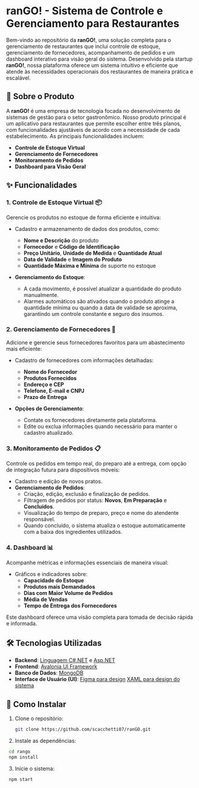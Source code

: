 # ranGO! - Sistema de Controle e Gerenciamento para Restaurantes

Bem-vindo ao repositório da **ranGO!**, uma solução completa para o gerenciamento de restaurantes que inclui controle de estoque, gerenciamento de fornecedores, acompanhamento de pedidos e um dashboard interativo para visão geral do sistema. Desenvolvido pela startup **ranGO!**, nossa plataforma oferece um sistema intuitivo e eficiente que atende às necessidades operacionais dos restaurantes de maneira prática e escalável.

## 📖 Sobre o Produto
A **ranGO!** é uma empresa de tecnologia focada no desenvolvimento de sistemas de gestão para o setor gastronômico. Nosso produto principal é um aplicativo para restaurantes que permite escolher entre três planos, com funcionalidades ajustáveis de acordo com a necessidade de cada estabelecimento. As principais funcionalidades incluem:

- **Controle de Estoque Virtual**
- **Gerenciamento de Fornecedores**
- **Monitoramento de Pedidos**
- **Dashboard para Visão Geral**

## ✨ Funcionalidades

### 1. Controle de Estoque Virtual 📦
Gerencie os produtos no estoque de forma eficiente e intuitiva:
- Cadastro e armazenamento de dados dos produtos, como:
  - **Nome e Descrição** do produto
  - **Fornecedor** e **Código de Identificação**
  - **Preço Unitário**, **Unidade de Medida** e **Quantidade Atual**
  - **Data de Validade** e **Imagem do Produto**
  - **Quantidade Máxima e Mínima** de suporte no estoque

- **Gerenciamento do Estoque**:
  - A cada movimento, é possível atualizar a quantidade do produto manualmente.
  - Alarmes automáticos são ativados quando o produto atinge a quantidade mínima ou quando a data de validade se aproxima, garantindo um controle constante e seguro dos insumos.

### 2. Gerenciamento de Fornecedores 🤝
Adicione e gerencie seus fornecedores favoritos para um abastecimento mais eficiente:
- Cadastro de fornecedores com informações detalhadas:
  - **Nome do Fornecedor**
  - **Produtos Fornecidos**
  - **Endereço e CEP**
  - **Telefone, E-mail e CNPJ**
  - **Prazo de Entrega**

- **Opções de Gerenciamento**:
  - Contate os fornecedores diretamente pela plataforma.
  - Edite ou exclua informações quando necessário para manter o cadastro atualizado.

### 3. Monitoramento de Pedidos 📋
Controle os pedidos em tempo real, do preparo até a entrega, com opção de integração futura para dispositivos móveis:
- Cadastro e edição de novos pratos.
- **Gerenciamento de Pedidos**:
  - Criação, edição, exclusão e finalização de pedidos.
  - Filtragem de pedidos por status: **Novos**, **Em Preparação** e **Concluídos**.
  - Visualização do tempo de preparo, preço e nome do atendente responsável.
  - Quando concluído, o sistema atualiza o estoque automaticamente com a baixa dos ingredientes utilizados.

### 4. Dashboard 📊
Acompanhe métricas e informações essenciais de maneira visual:
- Gráficos e indicadores sobre:
  - **Capacidade do Estoque**
  - **Produtos mais Demandados**
  - **Dias com Maior Volume de Pedidos**
  - **Média de Vendas**
  - **Tempo de Entrega dos Fornecedores**

Este dashboard oferece uma visão completa para tomada de decisão rápida e informada.

## 🛠️ Tecnologias Utilizadas

- **Backend**: [Linguagem C#.NET](https://learn.microsoft.com/pt-br/dotnet/csharp/tour-of-csharp/) e [Asp.NET](https://dotnet.microsoft.com/pt-br/apps/aspnet) 
- **Frontend**: [Avalonia UI Framework](https://avaloniaui.net/)
- **Banco de Dados**: [MongoDB](https://www.mongodb.com/pt-br/docs/drivers/csharp/current/)
- **Interface de Usuário (UI)**: [Figma para design](https://www.figma.com) [XAML para design do sistema](https://docs.avaloniaui.net/docs/basics/user-interface/introduction-to-xaml)

## 🚀 Como Instalar

1. Clone o repositório:
   ```bash
   git clone https://github.com/scacchetti07/ranGO.git
2. Instale as dependências:
  ```bash
   cd rango
   npm install
  ```
3. Inicie o sistema:
  ```bash
   npm start
  ```
